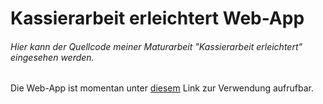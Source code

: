 # Kassierarbeit erleichtert Web-App
###### Hier kann der Quellcode meiner Maturarbeit "Kassierarbeit erleichtert" eingesehen werden.
Die Web-App ist momentan unter [diesem](https://kassier.ml) Link zur Verwendung aufrufbar.